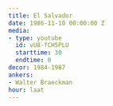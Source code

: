```yaml
---
title: El Salvador
date: 1986-11-10 00:00:00 Z
media:
- type: youtube
  id: vU8-fCH5PLU
  starttime: 30
  endtime: 0
decor: 1984-1987
ankers:
- Walter Braeckman
hour: laat
---
```



